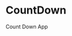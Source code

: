 # CountDown
 Count Down App
      
            
                                                           
                                                                            
                                                                         
                                                                   
                                                       
                                     
                      
                   
    
 
   
